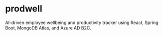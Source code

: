 # prodwell
AI-driven employee wellbeing and productivity tracker using React, Spring Boot, MongoDB Atlas, and Azure AD B2C.
